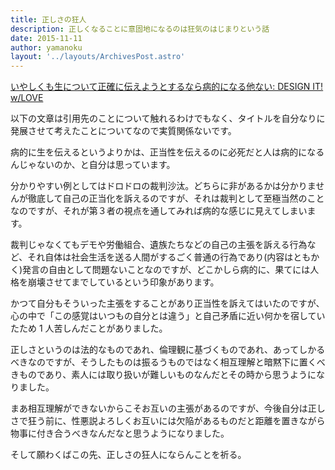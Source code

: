 ```yaml
---
title: 正しさの狂人
description: 正しくなることに意固地になるのは狂気のはじまりという話
date: 2015-11-11
author: yamanoku
layout: '../layouts/ArchivesPost.astro'
---
```


[いやしくも生について正確に伝えようとするなら病的になる他ない: DESIGN IT! w/LOVE](http://gitanez.seesaa.net/article/429288298.html)

以下の文章は引用先のことについて触れるわけでもなく、タイトルを自分なりに発展させて考えたことについてなので実質関係ないです。

病的に生を伝えるというよりかは、正当性を伝えるのに必死だと人は病的になるんじゃないのか、と自分は思っています。

分かりやすい例としてはドロドロの裁判沙汰。どちらに非があるかは分かりませんが徹底して自己の正当化を訴えるのですが、それは裁判として至極当然のことなのですが、それが第３者の視点を通してみれば病的な感じに見えてしまいます。

裁判じゃなくてもデモや労働組合、遺族たちなどの自己の主張を訴える行為など、それ自体は社会生活を送る人間がするごく普通の行為であり(内容はともかく)発言の自由として問題ないことなのですが、どこかしら病的に、果てには人格を崩壊させてまでしているという印象があります。

かつて自分もそういった主張をすることがあり正当性を訴えてはいたのですが、心の中で「この感覚はいつもの自分とは違う」と自己矛盾に近い何かを宿していたため 1 人苦しんだことがありました。

正しさというのは法的なものであれ、倫理観に基づくものであれ、あってしかるべきなのですが、そうしたものは振るうものではなく相互理解と暗黙下に置くべきものであり、素人には取り扱いが難しいものなんだとその時から思うようになりました。

まあ相互理解ができないからこそお互いの主張があるのですが、今後自分は正しさで狂う前に、性悪説よろしくお互いには欠陥があるものだと距離を置きながら物事に付き合うべきなんだなと思うようになりました。

そして願わくばこの先、正しさの狂人にならんことを祈る。
